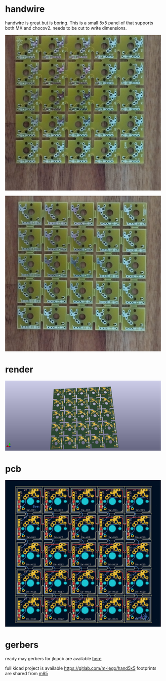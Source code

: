 # handwire

handwire is great but is boring.
This is a small 5x5 panel of that supports both MX and chocov2.
needs to be cut to write dimensions.

  ![handwire 5x5](pics/hand/hand-1.jpg)

  ![handwire 5x5](pics/hand/hand-2.jpg)

# render

  ![handwire 5x5](pics/hand/m1-5x5-rounded.jpg)


# pcb

  ![handwire 5x5](pics/hand/m1-5x5-pcb.png)

# gerbers

ready may gerbers for jlcpcb are available [here](https://gitlab.com/m-lego/hand5x5/-/blob/main/gerbers-rev5.zip)

full kicad project is available https://gitlab.com/m-lego/hand5x5 footprints are shared from [m65](https://gitlab.com/m-lego/m65)
